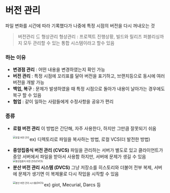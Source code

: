 # 버전 관리

파일 변화를 시간에 따라 기록했다가 나중에 특정 시점의 버전을 다시 꺼내오는 것

> 버전관리 ⊆ 형상관리 
> 형상관리 : 프로젝트 진행상황, 빌드와 릴리즈 퍼블리싱까지 모두 관리할 수 있는 통합 시스템이라고 할수 있음



### 하는 이유

- **변경점 관리** : 어떤 내용을 변경하였는지 확인 가능
- **버전 관리** : 특정 시점에 꼬리표를 달아 버전을 표기하고, 브랜치등으로 동시에 여러 버전을 개발 가능
- **백업, 복구** : 문제가 발생하였을 때 특정 시점으로 돌아가 내용이 날아가는 경우에도 복구 할 수 있음
- **협업** : 같이 일하는 사람들에게 수정사항을 공유가 편리



### 종류

- **로컬 버전 관리**
  이 방법은 간단해, 자주 사용한다, 하지만 그만큼 잘못되기 쉬움

  <img src="https://git-scm.com/book/en/v2/images/local.png" alt="로컬 버전 관리" style="zoom: 50%;"  align="left"/>

  ex) 디렉토리로 파일을 복사하는 방법, 로컬 VCS(더 발전한 방법)

- **중앙집중식 버전 관리 (CVCS)**
  파일을 관리하는 서버가 별도로 있고 클라이언트가 중앙 서버에서 파일을 받아서 사용함
  하지만, 서버에 문제가 생길 수 있음
  <img src="https://git-scm.com/book/en/v2/images/centralized.png" alt="중앙집중식 버전 관리(CVCS)" style="zoom: 50%;" align="left"/>

















- **분산 버전 관리 시스템 (DVCS)**
  그냥 저장소를 히스토리와 더불어 전부 복제, 서버에 문제가 생기면 이 복제물로 다시 작업을 시작할 수 있음

  <img src="https://git-scm.com/book/en/v2/images/distributed.png" alt="분산 버전 관리 시스템(DVCS)" style="zoom: 50%;" align="left"/>

  ex) giot, Mecurial, Darcs 등

